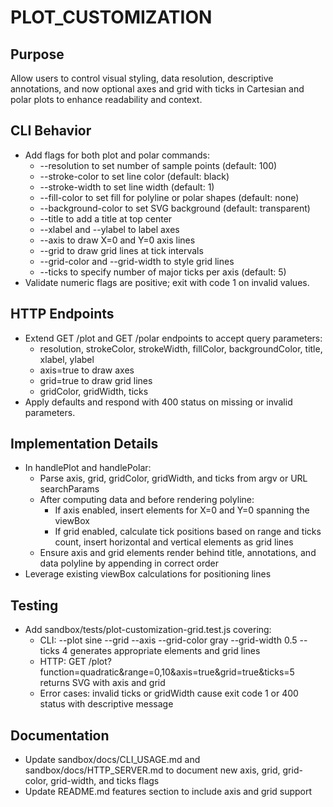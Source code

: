 # PLOT_CUSTOMIZATION

## Purpose
Allow users to control visual styling, data resolution, descriptive annotations, and now optional axes and grid with ticks in Cartesian and polar plots to enhance readability and context.

## CLI Behavior
- Add flags for both plot and polar commands:
  - --resolution <points> to set number of sample points (default: 100)
  - --stroke-color <color> to set line color (default: black)
  - --stroke-width <pixels> to set line width (default: 1)
  - --fill-color <color> to set fill for polyline or polar shapes (default: none)
  - --background-color <color> to set SVG background (default: transparent)
  - --title <string> to add a title at top center
  - --xlabel <string> and --ylabel <string> to label axes
  - --axis to draw X=0 and Y=0 axis lines
  - --grid to draw grid lines at tick intervals
  - --grid-color <color> and --grid-width <pixels> to style grid lines
  - --ticks <number> to specify number of major ticks per axis (default: 5)
- Validate numeric flags are positive; exit with code 1 on invalid values.

## HTTP Endpoints
- Extend GET /plot and GET /polar endpoints to accept query parameters:
  - resolution, strokeColor, strokeWidth, fillColor, backgroundColor, title, xlabel, ylabel
  - axis=true to draw axes
  - grid=true to draw grid lines
  - gridColor, gridWidth, ticks
- Apply defaults and respond with 400 status on missing or invalid parameters.

## Implementation Details
- In handlePlot and handlePolar:
  - Parse axis, grid, gridColor, gridWidth, and ticks from argv or URL searchParams
  - After computing data and before rendering polyline:
    - If axis enabled, insert <line> elements for X=0 and Y=0 spanning the viewBox
    - If grid enabled, calculate tick positions based on range and ticks count, insert horizontal and vertical <line> elements as grid lines
  - Ensure axis and grid elements render behind title, annotations, and data polyline by appending in correct order
- Leverage existing viewBox calculations for positioning lines

## Testing
- Add sandbox/tests/plot-customization-grid.test.js covering:
  - CLI: --plot sine --grid --axis --grid-color gray --grid-width 0.5 --ticks 4 generates appropriate <line> elements and grid lines
  - HTTP: GET /plot?function=quadratic&range=0,10&axis=true&grid=true&ticks=5 returns SVG with axis and grid
  - Error cases: invalid ticks or gridWidth cause exit code 1 or 400 status with descriptive message

## Documentation
- Update sandbox/docs/CLI_USAGE.md and sandbox/docs/HTTP_SERVER.md to document new axis, grid, grid-color, grid-width, and ticks flags
- Update README.md features section to include axis and grid support